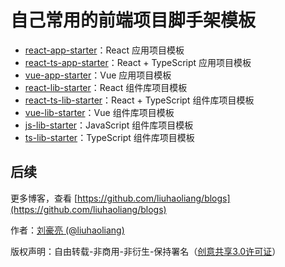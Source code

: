 # 自己常用的前端项目脚手架模板

- [react-app-starter](https://github.com/liuhaoliang/react-app-starter)：React 应用项目模板
- [react-ts-app-starter](https://github.com/liuhaoliang/react-ts-app-starter)：React + TypeScript 应用项目模板
- [vue-app-starter](https://github.com/liuhaoliang/vue-app-starter)：Vue 应用项目模板
- [react-lib-starter](https://github.com/liuhaoliang/react-lib-starter)：React 组件库项目模板
- [react-ts-lib-starter](https://github.com/liuhaoliang/react-ts-lib-starter)：React + TypeScript 组件库项目模板
- [vue-lib-starter](https://github.com/liuhaoliang/vue-lib-starter)：Vue 组件库项目模板
- [js-lib-starter](https://github.com/liuhaoliang/js-lib-starter)：JavaScript 组件库项目模板
- [ts-lib-starter](https://github.com/liuhaoliang/ts-lib-starter)：TypeScript 组件库项目模板

## 后续

更多博客，查看 [https://github.com/liuhaoliang/blogs](https://github.com/liuhaoliang/blogs)

作者：[刘豪亮 (@liuhaoliang)](https://github.com/liuhaoliang)

版权声明：自由转载-非商用-非衍生-保持署名（[创意共享3.0许可证](https://creativecommons.org/licenses/by-nc-nd/3.0/deed.zh)）
